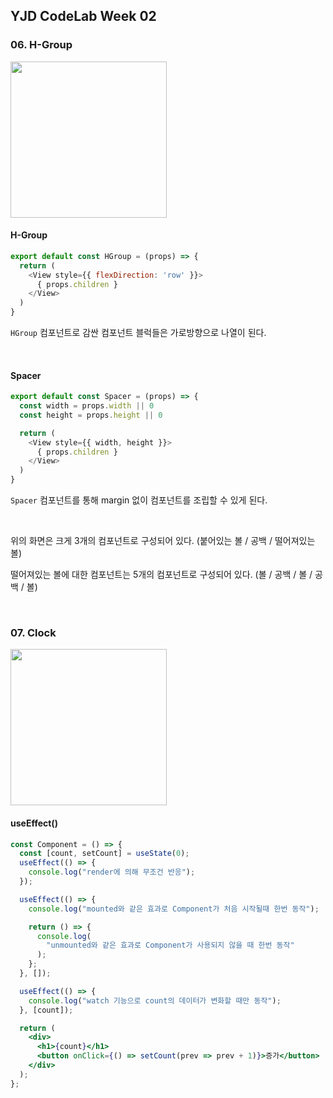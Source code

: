 ## YJD CodeLab Week 02

### 06. H-Group

<img src='https://user-images.githubusercontent.com/13485924/69556772-b6af6a00-0fe8-11ea-9222-5ce61c95e3ef.PNG' width=250px>

#### H-Group

```js
export default const HGroup = (props) => {
  return (
    <View style={{ flexDirection: 'row' }}>
      { props.children }
    </View>
  )
}
```

`HGroup` 컴포넌트로 감싼 컴포넌트 블럭들은 가로방향으로 나열이 된다. 

<br>

#### Spacer

```js
export default const Spacer = (props) => {
  const width = props.width || 0
  const height = props.height || 0

  return (
    <View style={{ width, height }}>
      { props.children }
    </View>
  )
}
```

`Spacer` 컴포넌트를 통해 margin 없이 컴포넌트를 조립할 수 있게 된다.

<br>

위의 화면은 크게 3개의 컴포넌트로 구성되어 있다. (붙어있는 볼 / 공백 / 떨어져있는 볼)

떨어져있는 볼에 대한 컴포넌트는 5개의 컴포넌트로 구성되어 있다. (볼 / 공백 / 볼 / 공백 / 볼)

<br>

### 07. Clock

<img src='https://user-images.githubusercontent.com/13485924/69602238-375a7e80-105a-11ea-8154-640f27f75c07.PNG' width=250px>

#### useEffect()

```jsx
const Component = () => {
  const [count, setCount] = useState(0);
  useEffect(() => {
    console.log("render에 의해 무조건 반응");
  });

  useEffect(() => {
    console.log("mounted와 같은 효과로 Component가 처음 시작될때 한번 동작");

    return () => {
      console.log(
        "unmounted와 같은 효과로 Component가 사용되지 않을 때 한번 동작"
      );
    };
  }, []);

  useEffect(() => {
    console.log("watch 기능으로 count의 데이터가 변화할 때만 동작");
  }, [count]);

  return (
    <div>
      <h1>{count}</h1>
      <button onClick={() => setCount(prev => prev + 1)}>증가</button>
    </div>
  );
};
```



